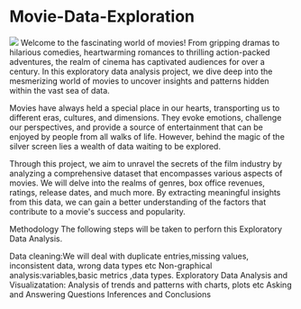# Movie-Data-Exploration
![](https://e0.pxfuel.com/wallpapers/442/396/desktop-wallpaper-film-posters-collage-movies-resolution.jpg)
Welcome to the fascinating world of movies! From gripping dramas to hilarious comedies, heartwarming romances to thrilling action-packed adventures, the realm of cinema has captivated audiences for over a century. In this exploratory data analysis project, we dive deep into the mesmerizing world of movies to uncover insights and patterns hidden within the vast sea of data.

Movies have always held a special place in our hearts, transporting us to different eras, cultures, and dimensions. They evoke emotions, challenge our perspectives, and provide a source of entertainment that can be enjoyed by people from all walks of life. However, behind the magic of the silver screen lies a wealth of data waiting to be explored.

Through this project, we aim to unravel the secrets of the film industry by analyzing a comprehensive dataset that encompasses various aspects of movies. We will delve into the realms of genres, box office revenues, ratings, release dates, and much more. By extracting meaningful insights from this data, we can gain a better understanding of the factors that contribute to a movie's success and popularity.

Methodology
The following steps will be taken to perforn this Exploratory Data Analysis.

Data cleaning:We will deal with duplicate entries,missing values, inconsistent data, wrong data types etc
Non-graphical analysis:variables,basic metrics ,data types.
Exploratory Data Analysis and Visualizatation: Analysis of trends and patterns with charts, plots etc
Asking and Answering Questions
Inferences and Conclusions
